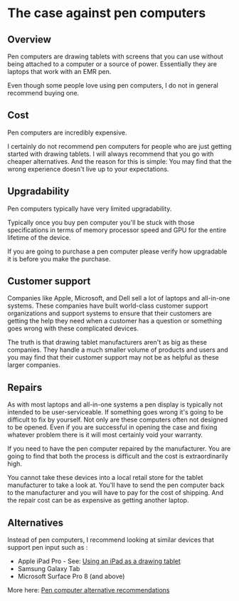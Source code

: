 # The case against pen computers

## Overview

Pen computers are drawing tablets with screens that you can use without being attached to a computer or a source of power. Essentially they are laptops that work with an EMR pen.

Even though some people love using pen computers, I do not in general recommend buying one.

## Cost

Pen computers are incredibly expensive.&#x20;

I certainly do not recommend pen computers for people who are just getting started with drawing tablets. I will always recommend that you go with cheaper alternatives. And the reason for this is simple: You may find that the wrong experience doesn't live up to your expectations.&#x20;

## Upgradability

Pen computers typically have very limited upgradability.

Typically once you buy pen computer you'll be stuck with those specifications in terms of memory processor speed and GPU for the entire lifetime of the device.

If you are going to purchase a pen computer please verify how upgradable it is before you make the purchase.

## Customer support

Companies like Apple, Microsoft, and Dell sell a lot of laptops and all-in-one systems. These companies have built world-class customer support organizations and support systems to ensure that their customers are getting the help they need when a customer has a question or something goes wrong with these complicated devices.&#x20;

The truth is that drawing tablet manufacturers aren't as big as these companies. They handle a much smaller volume of products and users and you may find that their customer support may not be as helpful as these larger companies.&#x20;

## Repairs

As with most laptops and all-in-one systems a pen display is typically not intended to be user-serviceable. If something goes wrong it's going to be difficult to fix by yourself. Not only are these computers often not designed to be opened. Even if you are successful in opening the case and fixing whatever problem there is it will most certainly void your warranty.

If you need to have the pen computer repaired by the manufacturer. You are going to find that both the process is difficult and the cost is extraordinarily high.

You cannot take these devices into a local retail store for the tablet manufacturer to take a look at. You'll have to send the pen computer back to the manufacturer and you will have to pay for the cost of shipping. And the repair cost can be as expensive as getting another laptop.

## Alternatives

Instead of pen computers, I recommend looking at similar devices that support pen input such as :

* Apple iPad Pro - See: [Using an iPad as a drawing tablet](using-an-ipad-as-a-drawing-tablet.md)&#x20;
* Samsung Galaxy Tab&#x20;
* Microsoft Surface Pro 8 (and above)

More here: [Pen computer alternative recommendations](recommendations/pen-computer-alternative-recommendations.md)&#x20;
